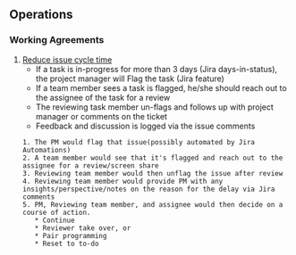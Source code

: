 
## Operations

### Working Agreements
1. [Reduce issue cycle time](https://app.swarmia.com/working-agreements/explore/max-issue-age?teamId=af3a9099-2652-4f4a-80e3-df661f35fe55)
   * If a task is in-progress for more than 3 days (Jira days-in-status), the project manager will Flag the task (Jira feature)
   * If a team member sees a task is flagged, he/she should reach out to the assignee of the task for a review
   * The reviewing task member un-flags and follows up with project manager or comments on the ticket
   * Feedback and discussion is logged via the issue comments
   ```
   1. The PM would flag that issue(possibly automated by Jira Automations)
   2. A team member would see that it's flagged and reach out to the assignee for a review/screen share
   3. Reviewing team member would then unflag the issue after review
   4. Reviewing team member would provide PM with any insights/perspective/notes on the reason for the delay via Jira comments
   5. PM, Reviewing team member, and assignee would then decide on a course of action. 
      * Continue
      * Reviewer take over, or 
      * Pair programming
      * Reset to to-do
   ```

